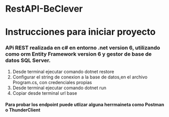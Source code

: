 # RestAPI-BeClever
<h1>Instrucciones para iniciar proyecto </h1>
<h3>APi REST realizada en c# en entorno .net version 6, utilizando como orm Entity Framework version 6 y gestor de base de datos SQL Server.</h3>
<ol>
<li>Desde terminal ejecutar comando dotnet restore</li>
<li>Configurar el string de conexion a la base de datos,en el archivo Program.cs, con credenciales propias </li>
<li>Desde terminal ejecutar comando dotnet run</li>
<li>Copiar desde terminal url base</li>
</ol>
<h4>
Para probar los endpoint puede utlizar alguna herrmaineta como Postman o ThunderClient
</h4>

